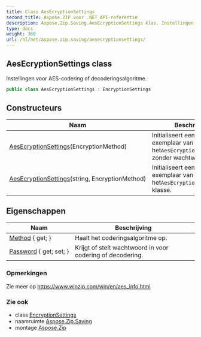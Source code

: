 ```yaml
---
title: Class AesEcryptionSettings
second_title: Aspose.ZIP voor .NET API-referentie
description: Aspose.Zip.Saving.AesEcryptionSettings klas. Instellingen voor AEScodering of decoderingsalgoritme.
type: docs
weight: 360
url: /nl/net/aspose.zip.saving/aesecryptionsettings/
---
```

## AesEcryptionSettings class

Instellingen voor AES-codering of decoderingsalgoritme.

```csharp
public class AesEcryptionSettings : EncryptionSettings
```

## Constructeurs

| Naam | Beschrijving |
| --- | --- |
| [AesEcryptionSettings](aesecryptionsettings/#constructor)(EncryptionMethod) | Initialiseert een nieuw exemplaar van het`AesEcryptionSettings`klas zonder wachtwoord. |
| [AesEcryptionSettings](aesecryptionsettings/#constructor_1)(string, EncryptionMethod) | Initialiseert een nieuw exemplaar van het`AesEcryptionSettings` klasse. |

## Eigenschappen

| Naam | Beschrijving |
| --- | --- |
| [Method](../../aspose.zip.saving/encryptionsettings/method/) { get; } | Haalt het coderingsalgoritme op. |
| [Password](../../aspose.zip.saving/encryptionsettings/password/) { get; set; } | Krijgt of stelt wachtwoord in voor codering of decodering. |

### Opmerkingen

Zie meer op https://www.winzip.com/win/en/aes_info.html

### Zie ook

* class [EncryptionSettings](../encryptionsettings/)
* naamruimte [Aspose.Zip.Saving](../../aspose.zip.saving/)
* montage [Aspose.Zip](../../)


